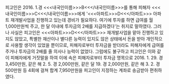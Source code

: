 피고인은 2016. 1.경 <<<내국인이름>>>B<<</내국인이름>>>를 통해 피해자 <<<내국인이름>>>C<<</내국인이름>>>에게 '<<<아파트>>>D<<</아파트>>> 아파트 재개발사업을 진행하고 있는데 경비가 필요하다. 여기에 투자를 하면 급여를 월 1,000만원씩 주고, 한 달 이내에 투자금의 2배를 지급하겠다'는 취지로 말하였다.
그러나 사실은 피고인은 <<<아파트>>>D<<</아파트>>> 재개발사업을 맡아 진행하고 있지도 않았고, 특별한 재산이나 별다른 능력이 있지도 않은 상태에서 돈을 받아 개인적으로 사용할 생각이 있었을 뿐이므로, 피해자로부터 투자금을 받더라도 피해자에게 급여를 주거나 투자금의 2배를 줄 의사나 능력이 없었다. 그럼에도 불구하고 피고인은 이와 같이 피해자에게 거짓말을 하여 이에 속은 피해자로부터 투자금 명목으로 2016. 1. 29. 경 3,450만원, 같은 해 2. 5. 경 2,000만원, 같은 달 19. 경 2,000만원, 같은 해 3. 2. 경 500만원 등 4회에 걸쳐 합계 7,950만원을 피고인이 지정하는 계좌로 송금받아 편취하였다.